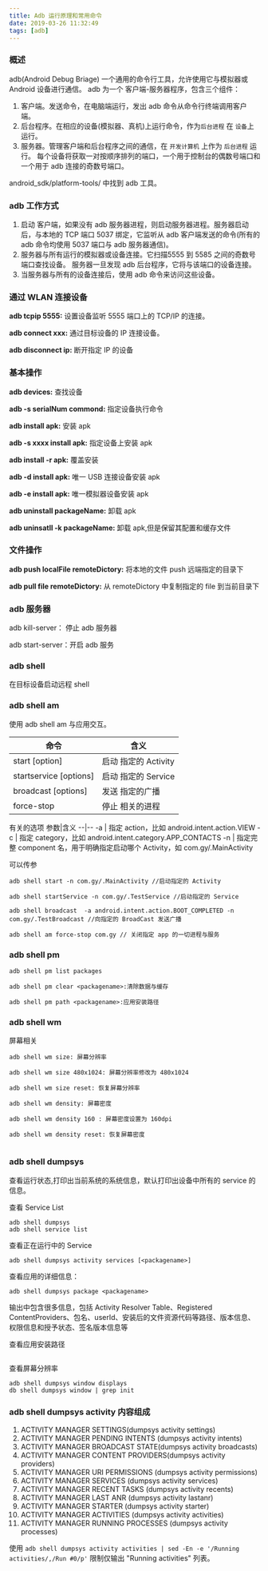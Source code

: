 ```yaml
---
title: Adb 运行原理和常用命令
date: 2019-03-26 11:32:49
tags: [adb]
---
```


### 概述

adb(Android Debug Briage) 一个通用的命令行工具，允许使用它与模拟器或 Android 设备进行通信。 adb 为一个 客户端-服务器程序，包含三个组件：
1. 客户端。发送命令，在电脑端运行，发出 adb 命令从命令行终端调用客户端。
2. 后台程序。在相应的设备(模拟器、真机)上运行命令，作为`后台进程` 在 `设备`上运行。
3. 服务器。管理客户端和后台程序之间的通信，在 `开发计算机` 上作为 `后台进程` 运行。 每个设备将获取一对按顺序排列的端口，一个用于控制台的偶数号端口和一个用于 adb 连接的奇数号端口。


android_sdk/platform-tools/ 中找到 adb 工具。

### adb 工作方式

1. 启动 客户端，如果没有 adb 服务器进程，则启动服务器进程。服务器启动后，与本地的 TCP 端口 5037 绑定，它监听从 adb 客户端发送的命令(所有的 adb 命令均使用 5037 端口与 adb 服务器通信)。
2. 服务器与所有运行的模拟器或设备连接。它扫描5555 到 5585 之间的奇数号端口查找设备。 服务器一旦发现 adb 后台程序，它将与该端口的设备连接。
3. 当服务器与所有的设备连接后，使用 adb 命令来访问这些设备。

<!-- more -->
### 通过 WLAN 连接设备

**adb tcpip 5555:** 设置设备监听 5555 端口上的 TCP/IP 的连接。

**adb connect xxx:**  通过目标设备的 IP 连接设备。

**adb disconnect ip:** 断开指定 IP 的设备 

### 基本操作

**adb devices:** 查找设备

**adb -s serialNum commond:** 指定设备执行命令

**adb install apk:** 安装 apk

**adb -s xxxx install apk:** 指定设备上安装 apk

**adb install -r apk:** 覆盖安装

**adb -d install apk:** 唯一 USB 连接设备安装 apk

**adb -e install apk:** 唯一模拟器设备安装 apk

**adb uninstall packageName:** 卸载 apk

**adb uninsatll -k packageName:** 卸载 apk,但是保留其配置和缓存文件

### 文件操作 

**adb push localFile remoteDictory:** 将本地的文件 push 远端指定的目录下

**adb pull file remoteDictory:** 从 remoteDictory 中复制指定的 file 到当前目录下

### adb 服务器

adb kill-server： 停止 adb 服务器

adb start-server：开启 adb 服务

### adb shell 

在目标设备启动远程 shell 


### adb shell am

使用 adb shell am 与应用交互。


|命令|含义|
--|--
start [option] <Intent>|启动 <Intent> 指定的 Activity
startservice [options] <INTENT>|	启动 <INTENT> 指定的 Service
broadcast [options] <INTENT>	|发送 <INTENT> 指定的广播
force-stop <packagename>|	停止 <packagename> 相关的进程

<Intent> 有关的选项
参数|含义
--|--
-a | <ACTION>	指定 action，比如 android.intent.action.VIEW
-c | <CATEGORY>	指定 category，比如 android.intent.category.APP_CONTACTS
-n | <COMPONENT>	指定完整 component 名，用于明确指定启动哪个 Activity，如 com.gy/.MainActivity

<Intent> 可以传参

```
adb shell start -n com.gy/.MainActivity //启动指定的 Activity

adb shell startService -n com.gy/.TestService //启动指定的 Service

adb shell broadcast  -a android.intent.action.BOOT_COMPLETED -n com.gy/.TestBroadcast //向指定的 BroadCast 发送广播

adb shell am force-stop com.gy // 关闭指定 app 的一切进程与服务
```

### adb shell pm 

```
adb shell pm list packages

adb shell pm clear <packagename>:清除数据与缓存

adb shell pm path <packagename>:应用安装路径

```

### adb shell wm 
屏幕相关

```
adb shell wm size: 屏幕分辨率

adb shell wm size 480x1024: 屏幕分辨率修改为 480x1024

adb shell wm size reset: 恢复屏幕分辨率

adb shell wm density: 屏幕密度

adb shell wm density 160 : 屏幕密度设置为 160dpi

adb shell wm density reset: 恢复屏幕密度


```

### adb shell dumpsys 

查看运行状态,打印出当前系统的系统信息，默认打印出设备中所有的 service 的信息。

查看 Service List

```
adb shell dumpsys
adb shell service list
```

查看正在运行中的 Service
```
adb shell dumpsys activity services [<packagename>]
```

查看应用的详细信息：

```
adb shell dumpsys package <packagename>
```

输出中包含很多信息，包括 Activity Resolver Table、Registered ContentProviders、包名、userId、安装后的文件资源代码等路径、版本信息、权限信息和授予状态、签名版本信息等

查看应用安装路径

```

```

查看屏幕分辨率
```
adb shell dumpsys window displays
db shell dumpsys window | grep init
```


### adb shell dumpsys activity 内容组成

1. ACTIVITY MANAGER SETTINGS(dumpsys activity settings)
2. ACTIVITY MANAGER PENDING INTENTS (dumpsys activity intents)
3. ACTIVITY MANAGER BROADCAST STATE(dumpsys activity broadcasts)
4. ACTIVITY MANAGER CONTENT PROVIDERS(dumpsys activity providers)
5. ACTIVITY MANAGER URI PERMISSIONS (dumpsys activity permissions)
6. ACTIVITY MANAGER SERVICES (dumpsys activity services)
7. ACTIVITY MANAGER RECENT TASKS (dumpsys activity recents)
8. ACTIVITY MANAGER LAST ANR (dumpsys activity lastanr)
9. ACTIVITY MANAGER STARTER (dumpsys activity starter)
10. ACTIVITY MANAGER ACTIVITIES (dumpsys activity activities)
11. ACTIVITY MANAGER RUNNING PROCESSES (dumpsys activity processes)


使用 `adb shell dumpsys activity activities | sed -En -e '/Running activities/,/Run #0/p'` 限制仅输出 "Running activities" 列表。